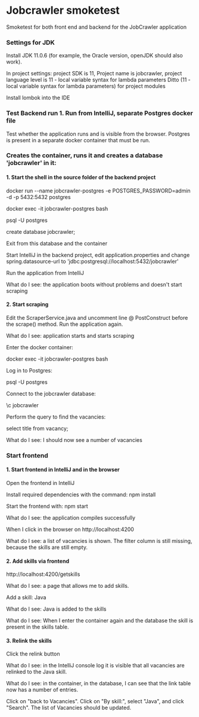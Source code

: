 
# Jobcrawler smoketest
Smoketest for both front end and backend for the JobCrawler application


### Settings for JDK 

Install JDK 11.0.6 (for example, the Oracle version, openJDK should also work).

In project settings: project SDK is 11, Project name is jobcrawler, project language level is 11 - local variable syntax for lambda parameters
Ditto (11 - local variable syntax for lambda parameters) for project modules

Install lombok into the IDE

### Test Backend run 1. Run from IntelliJ, separate Postgres docker file

Test whether the application runs and is visible from the browser. Postgres is present in a separate docker container that must be run.

### Creates the container, runs it and creates a database 'jobcrawler' in it:
#### 1. Start the shell in the source folder of the backend project
docker run --name jobcrawler-postgres -e POSTGRES_PASSWORD=admin -d -p 5432:5432 postgres

docker exec -it jobcrawler-postgres bash

psql -U postgres

create database jobcrawler;

Exit from this database and the container

Start IntelliJ in the backend project, edit application.properties and change spring.datasource-url to 'jdbc:postgresql://localhost:5432/jobcrawler'

Run the application from IntelliJ

What do I see: the application boots without problems and doesn't start scraping

#### 2. Start scraping

Edit the ScraperService.java and uncomment line @ PostConstruct before the scrape() method. Run the application again.

What do I see: application starts and starts scraping

Enter the docker container:

docker exec -it jobcrawler-postgres bash

Log in to Postgres:

psql -U postgres

Connect to the jobcrawler database:

\c jobcrawler

Perform the query to find the vacancies:

select title from vacancy;

What do I see: I should now see a number of vacancies

### Start frontend

#### 1. Start frontend in IntelliJ and in the browser

Open the frontend in IntelliJ

Install required dependencies with the command: npm install

Start the frontend with: npm start

What do I see: the application compiles successfully

When I click in the browser on http://localhost:4200

What do I see: a list of vacancies is shown. The filter column is still missing, because the skills are still empty.

#### 2. Add skills via frontend

http://localhost:4200/getskills

What do I see: a page that allows me to add skills.

Add a skill: Java

What do I see: Java is added to the skills

What do I see: When I enter the container again and the database the skill is present in the skills table.

#### 3. Relink the skills

Click the relink button

What do I see: in the IntelliJ console log it is visible that all vacancies are relinked to the Java skill.

What do I see: in the container, in the database, I can see that the link table now has a number of entries.

Click on "back to Vacancies".
Click on "By skill:", select "Java", and click "Search".
The list of Vacancies should be updated.
